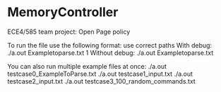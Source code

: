 # MemoryController
ECE4/585 team project: Open Page policy

To run the file use the following format: use correct paths
    With debug: ./a.out Exampletoparse.txt 1
    Without debug: ./a.out Exampletoparse.txt 
     
You can also run multiple example files at once:
    ./a.out testcase0_ExampleToParse.txt
    ./a.out testcase1_input.txt
    ./a.out testcase2_input.txt
    ./a.out testcase3_100_random_commands.txt

